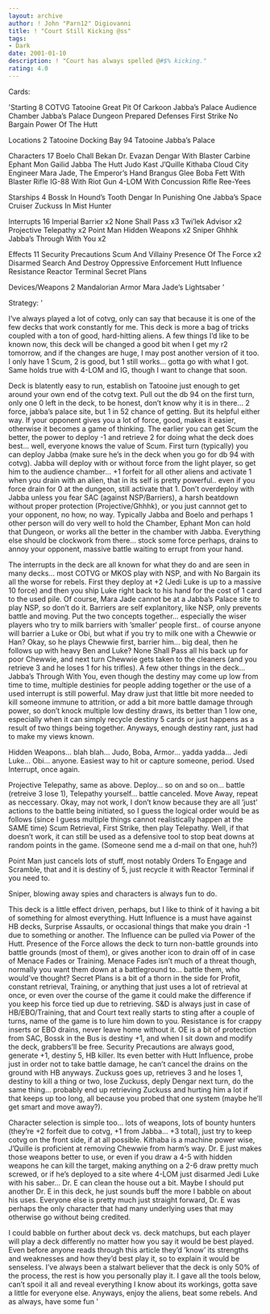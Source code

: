 ```yaml
---
layout: archive
author: ! John "Parn12" Digiovanni
title: ! "Court Still Kicking @ss"
tags:
- Dark
date: 2001-01-10
description: ! "Court has always spelled @#$% kicking."
rating: 4.0
---
```

Cards: 

'Starting 8
COTVG
Tatooine Great Pit Of Carkoon
Jabba’s Palace Audience Chamber
Jabba’s Palace Dungeon
Prepared Defenses
First Strike
No Bargain
Power Of The Hutt

Locations 2
Tatooine Docking Bay 94
Tatooine Jabba’s Palace

Characters 17
Boelo
Chall Bekan
Dr. Evazan
Dengar With Blaster Carbine
Ephant Mon
Gailid
Jabba The Hutt
Judo Kast
J’Quille
Kithaba
Cloud City Engineer
Mara Jade, The Emperor’s Hand
Brangus Glee
Boba Fett With Blaster Rifle
IG-88 With Riot Gun
4-LOM With Concussion Rifle
Ree-Yees

Starships 4
Bossk In Hound’s Tooth
Dengar In Punishing One
Jabba’s Space Cruiser
Zuckuss In Mist Hunter

Interrupts 16
Imperial Barrier x2
None Shall Pass x3
Twi’lek Advisor x2
Projective Telepathy x2
Point Man
Hidden Weapons x2
Sniper
Ghhhk
Jabba’s Through With You x2

Effects 11
Security Precautions
Scum And Villainy
Presence Of The Force x2
Disarmed
Search And Destroy
Oppressive Enforcement
Hutt Influence
Resistance
Reactor Terminal
Secret Plans

Devices/Weapons 2
Mandalorian Armor
Mara Jade’s Lightsaber '

Strategy: '

I’ve always played a lot of cotvg, only can say that because it is one of the few decks that work constantly for me.  This deck is more a bag of tricks coupled with a ton of good, hard-hitting aliens.  A few things I’d like to be known now, this deck will be changed a good bit when I get my r2 tomorrow, and if the changes are huge, I may post another version of it too.  I only have 1 Scum, 2 is good, but 1 still works... gotta go with what I got.  Same holds true with 4-LOM and IG, though I want to change that soon.

Deck is blatently easy to run, establish on Tatooine just enough to get around your own end of the cotvg text.	Pull out the db 94 on the first turn, only one 0 left in the deck, to be honest, don’t know why it is in there... 2 force, jabba’s palace site, but 1 in 52 chance of getting.  But its helpful either way.  If your opponent gives you a lot of force, good, makes it easier, otherwise it becomes a game of thinking.  The earlier you can get Scum the better, the power to deploy -1 and retrieve 2 for doing what the deck does best... well, everyone knows the value of Scum.	First turn (typically) you can deploy Jabba (make sure he’s in the deck when you go for db 94 with cotvg).  Jabba will deploy with or without force from the light player, so get him to the audience chamber... +1 forfeit for all other aliens and activate 1 when you drain with an alien, that in its self is pretty powerful.. even if you force drain for 0 at the dungeon, still activate that 1.  Don’t overdeploy with Jabba unless you fear SAC (against NSP/Barriers), a harsh beatdown without proper protection (Projective/Ghhhk), or you just cannnot get to your opponent, no how, no way.  Typically Jabba and Boelo and perhaps 1 other person will do very well to hold the Chamber, Ephant Mon can hold that Dungeon, or works all the better in the chamber with Jabba.	Everything else should be clockwork from there... stock some force perhaps, drains to annoy your opponent, massive battle waiting to errupt from your hand.

The interrupts in the deck are all known for what they do and are seen in many decks... most COTVG or MKOS play with NSP, and with No Bargain its all the worse for rebels.  First they deploy at +2 (Jedi Luke is up to a massive 10 force) and then you ship Luke right back to his hand for the cost of 1 card to the used pile.  Of course, Mara Jade cannot be at a Jabba’s Palace site to play NSP, so don’t do it.  Barriers are self explanitory, like NSP, only prevents battle and moving.	Put the two concepts together... especially the wiser players who try to milk barriers with ’smaller’ people first.. of course anyone will barrier a Luke or Obi, but what if you try to milk one with a Chewwie or Han?  Okay, so he plays Chewwie first, barrier him... big deal, then he follows up with heavy Ben and Luke?  None Shall Pass all his back up for poor Chewwie, and next turn Chewwie gets taken to the cleaners (and you retrieve 3 and he loses 1 for his trifles).  A few other things in the deck... Jabba’s Through With You, even though the destiny may come up low from time to time, multiple destinies for people adding together or the use of a used interrupt is still powerful.  May draw just that little bit more needed to kill someone immune to attrition, or add a bit more battle damage through power, so don’t knock multiple low destiny draws, its better than 1 low one, especially when it can simply recycle destiny 5 cards or just happens as a result of two things being together.  Anyways, enough destiny rant, just had to make my views known.

Hidden Weapons... blah blah... Judo, Boba, Armor... yadda yadda... Jedi Luke... Obi... anyone.	Easiest way to hit or capture someone, period.	Used Interrupt, once again.

Projective Telepathy, same as above.  Deploy... so on and so on... battle (retreive 3 lose 1), Telepathy yourself... battle canceled.  Move Away, repeat as neccessary.  Okay, may not work, I don’t know because they are all ’just’ actions to the battle being initiated, so I guess the logical order would be as follows (since I guess multiple things cannot realistically happen at the SAME time) Scum Retrieval, First Strike, then play Telepathy.  Well, if that doesn’t work, it can still be used as a defensive tool to stop beat downs at random points in the game.  (Someone send me a d-mail on that one, huh?)

Point Man just cancels lots of stuff, most notably Orders To Engage and Scramble, that and it is destiny of 5, just recycle it with Reactor Terminal if you need to.

Sniper, blowing away spies and characters is always fun to do.

This deck is a little effect driven, perhaps, but I like to think of it having a bit of something for almost everything.  Hutt Influence is a must have against HB decks, Surprise Assaults, or occasional things that make you drain -1 due to something or another.  The Influence can be pulled via Power of the Hutt.  Presence of the Force allows the deck to turn non-battle grounds into battle grounds (most of them), or gives another icon to drain off of in case of Menace Fades or Training.  Menace Fades isn’t much of a threat though, normally you want them down at a battleground to... battle them, who would’ve thought?  Secret Plans is a bit of a thorn in the side for Profit, constant retrieval, Training, or anything that just uses a lot of retrieval at once, or even over the course of the game it could make the difference if you keep his force tied up due to retrieving.  S&D is always just in case of HB/EBO/Training, that and Court text really starts to sting after a couple of turns, name of the game is to lure him down to you.	Resistance is for crappy inserts or EBO drains, never leave home without it.  OE is a bit of protection from SAC, Bossk in the Bus is destiny +1, and when I sit down and modify the deck, grabbers’ll be free.  Security Precautions are always good, generate +1, destiny 5, HB killer.	Its even better with Hutt Influence, probe just in order not to take battle damage, he can’t cancel the drains on the ground with HB anyways.  Zuckuss goes up, retrieves 3 and he loses 1, destiny to kill a thing or two, lose Zuckuss, deply Dengar next turn, do the same thing... probably end up retrieving Zuckuss and hurting him a lot if that keeps up too long, all because you probed that one system (maybe he’ll get smart and move away?).

Character selection is simple too... lots of weapons, lots of bounty hunters (they’re +2 forfeit due to cotvg, +1 from Jabba... +3 total), just try to keep cotvg on the front side, if at all possible.  Kithaba is a machine power wise, J’Quille is proficient at removing Chewwie from harm’s way.  Dr. E just makes those weapons better to use, or even if you draw a 4-5 with hidden weapons he can kill the target, making anything on a 2-6 draw pretty much screwed, or if he’s deployed to a site where 4-LOM just disarmed Jedi Luke with his saber... Dr. E can clean the house out a bit.  Maybe I should put another Dr. E in this deck, he just sounds buff the more I babble on about his uses.  Everyone else is pretty much just straight forward, Dr. E was perhaps the only character that had many underlying uses that may otherwise go without being credited.

I could babble on further about deck vs. deck matchups, but each player will play a deck differently no matter how you say it would be best played.  Even before anyone reads through this article they’d ’know’ its strengths and weaknesses and how they’d best play it, so to explain it would be senseless.  I’ve always been a stalwart believer that the deck is only 50% of the process, the rest is how you personally play it.  I gave all the tools below, can’t spoil it all and reveal everything I know about its workings, gotta save a little for everyone else.  Anyways, enjoy the aliens, beat some rebels.  And as always, have some fun '